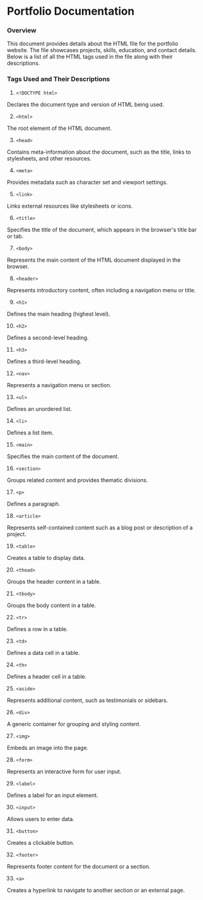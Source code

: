 # Portfolio Documentation

### Overview

This document provides details about the HTML file for the portfolio website. The file showcases projects, skills, education, and contact details. Below is a list of all the HTML tags used in the file along with their descriptions.

### Tags Used and Their Descriptions

1. `<!DOCTYPE html>`

Declares the document type and version of HTML being used.

2. `<html>`

The root element of the HTML document.

3. `<head>`

Contains meta-information about the document, such as the title, links to stylesheets, and other resources.

4. `<meta>`

Provides metadata such as character set and viewport settings.

5. `<link>`

Links external resources like stylesheets or icons.

6. `<title>`

Specifies the title of the document, which appears in the browser's title bar or tab.

7. `<body>`

Represents the main content of the HTML document displayed in the browser.

8. `<header>`

Represents introductory content, often including a navigation menu or title.

9. `<h1>`

Defines the main heading (highest level).

10. `<h2>`

Defines a second-level heading.

11. `<h3>`

Defines a third-level heading.

12. `<nav>`

Represents a navigation menu or section.

13. `<ul>`

Defines an unordered list.

14. `<li>`

Defines a list item.

15. `<main>`

Specifies the main content of the document.

16. `<section>`

Groups related content and provides thematic divisions.

17. `<p>`

Defines a paragraph.

18. `<article>`

Represents self-contained content such as a blog post or description of a project.

19. `<table>`

Creates a table to display data.

20. `<thead>`

Groups the header content in a table.

21. `<tbody>`

Groups the body content in a table.

22. `<tr>`

Defines a row in a table.

23. `<td>`

Defines a data cell in a table.

24. `<th>`

Defines a header cell in a table.

25. `<aside>`

Represents additional content, such as testimonials or sidebars.

26. `<div>`

A generic container for grouping and styling content.

27. `<img>`

Embeds an image into the page.

28. `<form>`

Represents an interactive form for user input.

29. `<label>`

Defines a label for an input element.

30. `<input>`

Allows users to enter data.

31. `<button>`

Creates a clickable button.

32. `<footer>`

Represents footer content for the document or a section.

33. `<a>`

Creates a hyperlink to navigate to another section or an external page.
